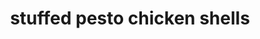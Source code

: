 ---
id: 593044f844e3ce00113dfb4d
servings: 8
notes:
directions: 'turn crock pot to high setting. place chicken thighs
 pesto
 ranch dressing and chicken broth into crock pot. stir gently to combine all seasonings. close with lid and cook on high for 3-4 hours or on low for 6-8 hours.  add cream cheese and parmesan to crockpot while pasta cooks. stuff shells with mixture once pasta has cooked. sprinkle with additional parmesan before serving.'
ingredients: '8 boneless skinless chicken thighs or 3 or 4 breasts
6 ounce jar of pesto
1 package ranch dressing seasoning mix
1/2 cup chicken broth
8 oz cream cheese
1/2 cup parmesan
jumbo pasta shells'
rating: 5
ease: intermediate
category: main course
href: 'https://picky-palate.com/2012/09/20/pesto-ranch-crock-pot-chicken-thighs/'
totalTime:
cookTime:
prepTime:
title: stuffed pesto chicken shells

path: /stuffed-pesto-chicken-shells
---